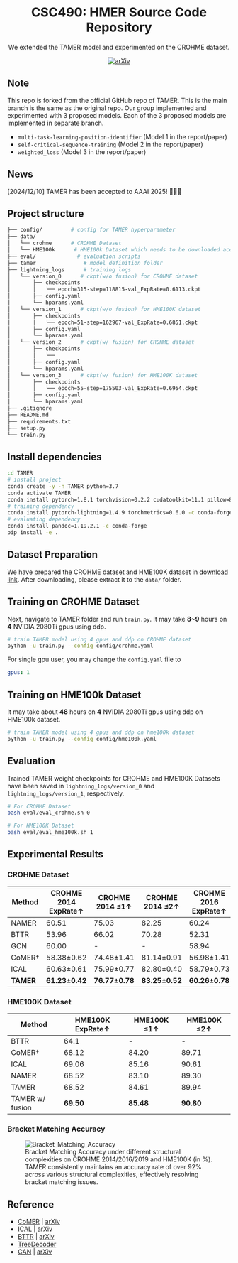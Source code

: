 <div align="center">    

# CSC490: HMER Source Code Repository

We extended the TAMER model and experimented on the CROHME dataset.

[![arXiv](https://img.shields.io/badge/arXiv-2408.08578-b31b1b.svg)](https://arxiv.org/abs/2408.08578)

</div>

## Note
This repo is forked from the official GitHub repo of TAMER. This is the main branch is the same as the original repo.
Our group implemented and experimented with 3 proposed models. Each of the 3 proposed models are implemented in separate
branch.
- `multi-task-learning-position-identifier` (Model 1 in the report/paper)
- `self-critical-sequence-training` (Model 2 in the report/paper)
- `weighted_loss` (Model 3 in the report/paper)

## News
[2024/12/10] TAMER has been accepted to AAAI 2025! 🎉🎉🎉

## Project structure
```bash
├── config/         # config for TAMER hyperparameter
├── data/
│   └── crohme      # CROHME Dataset
│   └── HME100k      # HME100k Dataset which needs to be downloaded according to the instructions below.
├── eval/             # evaluation scripts
├── tamer               # model definition folder
├── lightning_logs      # training logs
│   └── version_0      # ckpt(w/o fusion) for CROHME dataset 
│       ├── checkpoints
│       │   └── epoch=315-step=118815-val_ExpRate=0.6113.ckpt
│       ├── config.yaml
│       └── hparams.yaml
│   └── version_1      # ckpt(w/o fusion) for HME100K dataset 
│       ├── checkpoints
│       │   └── epoch=51-step=162967-val_ExpRate=0.6851.ckpt
│       ├── config.yaml
│       └── hparams.yaml
│   └── version_2      # ckpt(w/ fusion) for CROHME dataset 
│       ├── checkpoints
│       │   └── 
│       ├── config.yaml
│       └── hparams.yaml
│   └── version_3      # ckpt(w/ fusion) for HME100K dataset 
│       ├── checkpoints
│       │   └── epoch=55-step=175503-val_ExpRate=0.6954.ckpt
│       ├── config.yaml
│       └── hparams.yaml
├── .gitignore
├── README.md
├── requirements.txt
├── setup.py
└── train.py
```

## Install dependencies   
```bash
cd TAMER
# install project   
conda create -y -n TAMER python=3.7
conda activate TAMER
conda install pytorch=1.8.1 torchvision=0.2.2 cudatoolkit=11.1 pillow=8.4.0 -c pytorch -c nvidia
# training dependency
conda install pytorch-lightning=1.4.9 torchmetrics=0.6.0 -c conda-forge
# evaluating dependency
conda install pandoc=1.19.2.1 -c conda-forge
pip install -e .
 ```
## Dataset Preparation
We have prepared the CROHME dataset and HME100K dataset in [download link](https://disk.pku.edu.cn/link/AAF10CCC4D539543F68847A9010C607139). After downloading, please extract it to the `data/` folder.

## Training on CROHME Dataset
Next, navigate to TAMER folder and run `train.py`. It may take **8~9** hours on **4** NVIDIA 2080Ti gpus using ddp.
```bash
# train TAMER model using 4 gpus and ddp on CROHME dataset
python -u train.py --config config/crohme.yaml
```

For single gpu user, you may change the `config.yaml` file to
```yaml
gpus: 1
```

## Training on HME100k Dataset
It may take about **48** hours on **4** NVIDIA 2080Ti gpus using ddp on HME100k dataset.
```bash
# train TAMER model using 4 gpus and ddp on hme100k dataset
python -u train.py --config config/hme100k.yaml
```

## Evaluation
Trained TAMER weight checkpoints for CROHME and HME100K Datasets have been saved in `lightning_logs/version_0` and `lightning_logs/version_1`, respectively.

```bash
# For CROHME Dataset
bash eval/eval_crohme.sh 0

# For HME100K Dataset
bash eval/eval_hme100k.sh 1
```

## Experimental Results

### CROHME Dataset
| Method | CROHME 2014 ExpRate↑ | CROHME 2014 ≤1↑ | CROHME 2014 ≤2↑ | CROHME 2016 ExpRate↑ | CROHME 2016 ≤1↑ | CROHME 2016 ≤2↑ | CROHME 2019 ExpRate↑ | CROHME 2019 ≤1↑ | CROHME 2019 ≤2↑ |
|--------|----------------------|-----------------|-----------------|----------------------|-----------------|-----------------|----------------------|-----------------|-----------------|
| NAMER  | 60.51                | 75.03           | 82.25           | 60.24                | 73.5            | 80.21           | 61.72                | 75.31           | 82.07           |
| BTTR   | 53.96                | 66.02           | 70.28           | 52.31                | 63.90           | 68.61           | 52.96                | 65.97           | 69.14           |
| GCN    | 60.00                | -               | -               | 58.94                | -               | -               | 61.63                | -               | -               |
| CoMER† | 58.38±0.62           | 74.48±1.41      | 81.14±0.91      | 56.98±1.41           | 74.44±0.93      | 81.87±0.73      | 59.12±0.43           | 77.45±0.70      | 83.87±0.80      |
| ICAL   | 60.63±0.61           | 75.99±0.77      | 82.80±0.40      | 58.79±0.73           | 76.06±0.37      | 83.38±0.16      | 60.51±0.71           | 78.00±0.66      | 84.63±0.45      |
| **TAMER** | **61.23±0.42**    | **76.77±0.78**  | **83.25±0.52**  | **60.26±0.78**       | **76.91±0.38**  | **84.05±0.41**  | **61.97±0.54**       | **78.97±0.42**  | **85.80±0.45**  |

### HME100K Dataset

| Method | HME100K ExpRate↑ | HME100K ≤1↑ | HME100K ≤2↑ |
|--------|----------------------|-----------------|-----------------|
| BTTR   |          64.1       | -           |      -      |
| CoMER† |          68.12       | 84.20           |      89.71      |
| ICAL   |          69.06       | 85.16          |     90.61       |
| NAMER  |          68.52       | 83.10        |     89.30      |
| TAMER  |          68.52       | 84.61      |      89.94     |
| TAMER w/ fusion|          **69.50**       | **85.48**     |      **90.80**     |

### Bracket Matching Accuracy
<figure>
    <img src="images/Bracket_Matching_Accuracy.png" alt="Bracket_Matching_Accuracy">
    <figcaption>Bracket Matching Accuracy under different structural complexities on CROHME 2014/2016/2019 and HME100K (in %). TAMER consistently maintains an accuracy rate of over 92% across various structural complexities, effectively resolving bracket matching issues.</figcaption>
</figure>


## Reference
- [CoMER](https://github.com/Green-Wood/CoMER) | [arXiv](https://arxiv.org/abs/2207.04410)
- [ICAL](https://github.com/qingzhenduyu/ICAL) | [arXiv](https://arxiv.org/abs/2405.09032)
- [BTTR](https://github.com/Green-Wood/BTTR) | [arXiv](https://arxiv.org/abs/2105.02412)
- [TreeDecoder](https://github.com/JianshuZhang/TreeDecoder)
- [CAN](https://github.com/LBH1024/CAN) | [arXiv](https://arxiv.org/abs/2207.11463)

